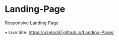 # Landing-Page

Responsive Landing Page

&#8226; Live Site: https://uzelac97.github.io/Landing-Page/
